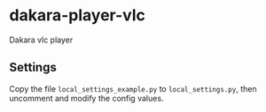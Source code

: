 # dakara-player-vlc

Dakara vlc player

## Settings

Copy the file `local_settings_example.py` to `local_settings.py`, then uncomment and modify the config values.
